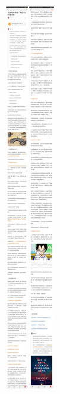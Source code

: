 ![](../../images/2017年09月/GX0919气场修炼指南：“碾压”为的是说服.jpg)
![](../../images/2017年09月/GX0919气场修炼指南：“碾压”为的是说服2.jpg)
